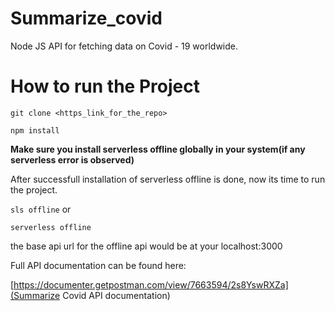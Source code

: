 # Summarize_covid
Node JS API for fetching data on Covid - 19 worldwide.

# How to run the Project

`git clone <https_link_for_the_repo>`

`npm install`

**Make sure you install serverless offline globally in your system(if any serverless error is observed)**

After successfull installation of serverless offline is done, now its time to run the project.

`sls offline` or

`serverless offline`

the base api url for the offline api would be at your localhost:3000 

Full API documentation can be found here:

[https://documenter.getpostman.com/view/7663594/2s8YswRXZa](Summarize Covid API documentation)

